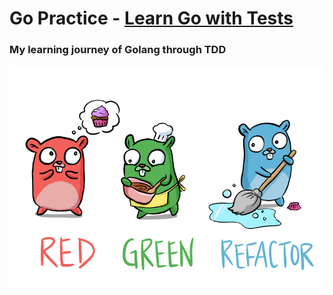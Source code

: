 # Go Practice - [Learn Go with Tests](https://github.com/quii/learn-go-with-tests)

### My learning journey of Golang through TDD

<p align="center">
	<img src="red-green-blue-gophers-smaller.png" />
</p>

